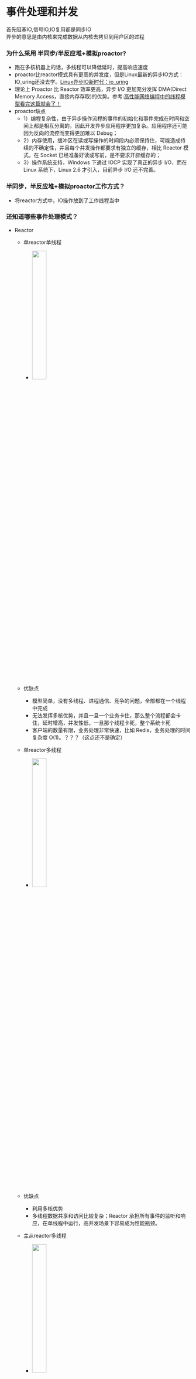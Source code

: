事件处理和并发
=====================
首先阻塞IO,信号IO,IO复用都是同步IO<br>
异步的意思是由内核来完成数据从内核去拷贝到用户区的过程
### 为什么采用  半同步/半反应堆+模拟proactor?
- 跑在多核机器上的话，多线程可以降低延时，提高响应速度
- proactor比reactor模式具有更高的并发度，但是Linux最新的异步IO方式：IO_uring还没去学。[Linux异步IO新时代：io_uring ](https://www.joyk.com/dig/detail/1562236294680133?page=17)
- 理论上 Proactor 比 Reactor 效率更高，异步 I/O 更加充分发挥 DMA(Direct Memory Access，直接内存存取)的优势。参考:[高性能网络编程中的线程模型看完这篇就会了！](https://zhuanlan.zhihu.com/p/137506808)
- proactor缺点
    - 1）编程复杂性，由于异步操作流程的事件的初始化和事件完成在时间和空间上都是相互分离的，因此开发异步应用程序更加复杂。应用程序还可能因为反向的流控而变得更加难以 Debug；
    - 2）内存使用，缓冲区在读或写操作的时间段内必须保持住，可能造成持续的不确定性，并且每个并发操作都要求有独立的缓存，相比 Reactor 模式，在 Socket 已经准备好读或写前，是不要求开辟缓存的；
    - 3）操作系统支持，Windows 下通过 IOCP 实现了真正的异步 I/O，而在 Linux 系统下，Linux 2.6 才引入，目前异步 I/O 还不完善。

### 半同步，半反应堆+模拟proactor工作方式？
- 将reactor方式中，IO操作放到了工作线程当中
### 还知道哪些事件处理模式？
- Reactor 
    - 单reactor单线程<br>
        - <img src="https://pic1.zhimg.com/80/v2-2672df9ba7b92a273b780f06d5c7e900_1440w.jpg" width="30%"><br>
    - 优缺点
        - 模型简单，没有多线程、进程通信、竞争的问题，全部都在一个线程中完成
        - 无法发挥多核优势，并且一旦一个业务卡住，那么整个流程都会卡住，延时增高，并发性低，一旦那个线程卡死，整个系统卡死
        - 客户端的数量有限，业务处理非常快速，比如 Redis，业务处理的时间复杂度 O(1)。？？？（这点还不是确定）

    - 单reactor多线程<br>
        - <img src="https://pic4.zhimg.com/80/v2-ccdc8fd652ceeb57010c46e6c7339ce7_1440w.jpg" width="30%"><br>
    - 优缺点
        - 利用多核优势
        - 多线程数据共享和访问比较复杂；Reactor 承担所有事件的监听和响应，在单线程中运行，高并发场景下容易成为性能瓶颈。
    - 主从reactor多线程<br>
        - <img src="https://pic2.zhimg.com/80/v2-a97daf1cca9aa97307b6cf125f387201_1440w.jpg" width="30%"><br>
    - 优点
        - 优点：父线程与子线程的数据交互简单职责明确，父线程只需要接收新连接，子线程完成后续的业务处理。父线程与子线程的数据交互简单，Reactor 主线程只需要把新连接传给子线程，子线程无需返回数据。这种模型在许多项目中广泛使用，包括 Nginx 主从 Reactor 多进程模型，Memcached 主从多线程，Netty 主从多线程模型的支持
- Proactor
    - 主线程event_loop事件并且向内核注册读写事件，工作线程负责逻辑处理
- 模拟Proactor
    - 主线程负责event_loop,和读写，工作线程进行逻辑处理
    
### 事件处理模式和并发模式区别
- 事件处理模式是上面那三个
- 并发模式
    - 半同步、半异步
    - 领导者、追随者

### 为什么用epoll?
- 优点
    - 用户态只遍历就绪事件
    - 内核中使用回调方式没有遍历
    - 线程安全，就算这个在修改注册事件，别的就算再epoll_wait也安全
    - 就算没人调用epoll_wait，在内核当中也会将事件放入rdllist,就比如ET模式
    - 用户超过1000，并且使用长连接。

### epoll 惊群问题

- 在2.6.18内核中accept的惊群问题已经被解决了，但是在epoll中仍然存在惊群问题，表现起来就是当多个进程/线程调用epoll_wait时会阻塞等待，当内核触发可读写事件，所有进程/线程都会进行响应，但是实际上只有一个进程/线程真实处理这些事件。
- 在epoll官方没有正式修复这个问题之前，Nginx作为知名使用者采用全局锁来限制每次可监听fd的进程数量，每次只有1个可监听的进程，后来在Linux 3.9内核中增加了SO_REUSEPORT选项实现了内核级的负载均衡，Nginx1.9.1版本支持了reuseport这个新特性，从而解决惊群问题。
- EPOLLEXCLUSIVE是在2016年Linux 4.5内核新添加的一个 epoll 的标识，Ngnix 在 1.11.3 之后添加了NGX_EXCLUSIVE_EVENT选项对该特性进行支持。EPOLLEXCLUSIVE标识会保证一个事件发生时候只有一个线程会被唤醒，以避免多侦听下的惊群问题。


### 惊群的解决办法
- 把fd只放入一个epoll当中（从根本上解决）
- 采用EPOLLEXCLUSIVE
- 用EPOLLONESHOT来决解决
- 采用socket的 REUSEPORT

### 线程间怎么异步唤醒？
参考：[线程间通信和异步唤醒](https://blog.csdn.net/daaikuaichuan/article/details/88808353)
- 不需要，但是需要的话可以使用eventfd实现用户态的线程间等待和通知（需要是因为有的进程还在 epoll_wait，需要唤醒）
    - 线程A调用write()向eventfd写入8个字节，线程B调用read()读取eventfd，如果读取到了8个字节，则线程B被唤醒或者说切换到线程B。
    - 好处：eventfd只使用了一个文件描述符且缓冲区长度只有8个字节，简洁高效。
- 要不就管道pipe

### epoll和select和poll对比
- select
- 见C++/linux文件夹下的文章
- 时间精确到微妙选择select，跨多个平台
- 连接数量少于1000，or大于1000但是都是短连接，or不支持Linux用poll
- 大于1000且相对来说都是长连接，则使用epoll


### 为什么采用线程池？
- 为什么是线程池而不是进程池，
- 为什么使用池化
    - 避免了频繁的创建和撤销
- 线程同步的方式
    - 互斥锁+条件变量，符合生产者消费者模型
    - 见C++/linux/面试题中文章
- 线程同步机制还有哪些？
    - 信号量
    - 读写锁
    - 自旋锁
    - 信号
- 线程处理完一个工作干嘛
    - 加锁，竞争队列中的内容
- 如果同时1000个客户端进行访问请求，线程数不多，怎么能及时响应处理每一个呢？
    - 一个线程处理多个用户请求，并不是一个请求一个线程的模型，是多对1
    - 采用优秀的并发模型，例如真正的proactor
- 如果一个客户请求需要占用线程很久的时间，会不会影响接下来的客户请求呢，有什么好的策略呢?
    - 多核的情况下，只会吧这个客户的请求压力都放在一个核上，而不会影响别的线程
### 原理



